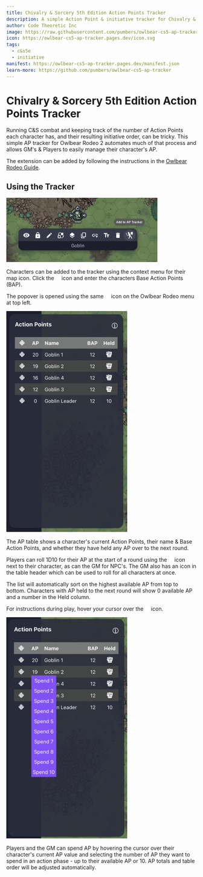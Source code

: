```yaml
---
title: Chivalry & Sorcery 5th Edition Action Points Tracker
description: A simple Action Point & initiative tracker for Chivalry & Sorcery 5e.
author: Code Theoretic Inc
image: https://raw.githubusercontent.com/pumbers/owlbear-cs5-ap-tracker/main/public/screenshot_popover.webp
icon: https://owlbear-cs5-ap-tracker.pages.dev/icon.svg
tags:
  - c&s5e
  - initiative
manifest: https://owlbear-cs5-ap-tracker.pages.dev/manifest.json
learn-more: https://github.com/pumbers/owlbear-cs5-ap-tracker
---
```


# Chivalry & Sorcery 5th Edition Action Points Tracker

Running C&S combat and keeping track of the number of Action Points each character has, and their resulting initiative order, can be tricky. This simple AP tracker for Owlbear Rodeo 2 automates much of that process and allows GM's & Players to easily manage their character's AP.

The extension can be added by following the instructions in the [Owlbear Rodeo Guide](https://extensions.owlbear.rodeo/guide).

## Using the Tracker

<img src="screenshot_contextmenu.webp"/>

Characters can be added to the tracker using the context menu for their map icon. Click the <img src="swordman.svg" width="12"/> icon and enter the characters Base Action Points (BAP).

The popover is opened using the same <img src="swordman.svg" width="12"/> icon on the Owlbear Rodeo menu at top left.

<img src="screenshot_popover.webp"/>

The AP table shows a character's current Action Points, their name & Base Action Points, and whether they have held any AP over to the next round.

Players can roll 1D10 for their AP at the start of a round using the <img src="d10.svg" width="12"/> icon next to their character, as can the GM for NPC's. The GM also has an icon in the table header which can be used to roll for all characters at once.

The list will automatically sort on the highest available AP from top to bottom. Characters with AP held to the next round will show 0 available AP and a number in the Held column.

For instructions during play, hover your cursor over the <img src="info.svg" width="12"/> icon.

<img src="screenshot_spending.webp"/>

Players and the GM can spend AP by hovering the cursor over their character's current AP value and selecting the number of AP they want to spend in an action phase - up to their available AP or 10. AP totals and table order will be adjusted automatically.
